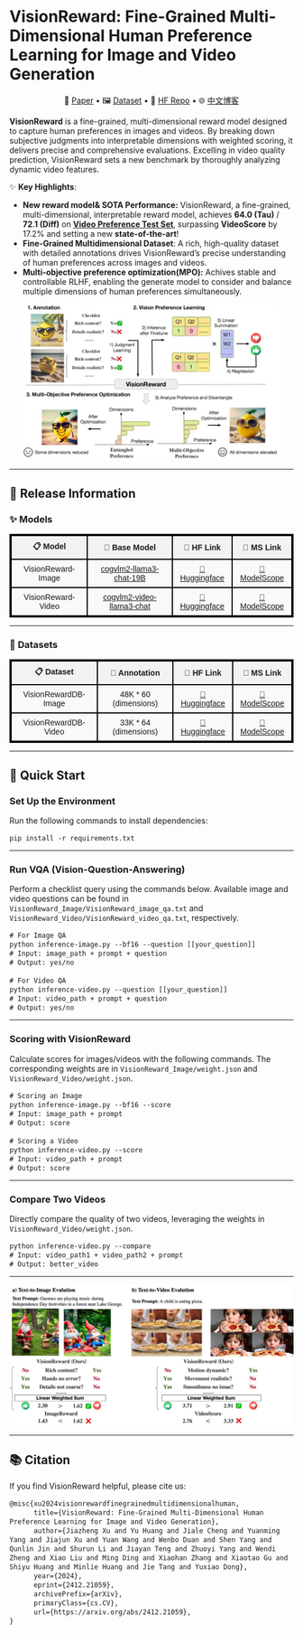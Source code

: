 # **VisionReward: Fine-Grained Multi-Dimensional Human Preference Learning for Image and Video Generation**

<p align="center">
   📃 <a href="https://arxiv.org/abs/2412.21059" target="_blank">Paper</a> • 🖼 <a href="https://huggingface.co/datasets/THUDM/VisionRewardDB-Video" target="_blank">Dataset</a> • 🤗 <a href="https://huggingface.co/THUDM/VisionReward-Video" target="_blank">HF Repo</a> • 🌐 <a href="https://zhuanlan.zhihu.com/p/16481080277" target="_blank">中文博客</a> <br>
</p>

**VisionReward** is a fine-grained, multi-dimensional reward model designed to capture human preferences in images and videos. By breaking down subjective judgments into interpretable dimensions with weighted scoring, it delivers precise and comprehensive evaluations. Excelling in video quality prediction, VisionReward sets a new benchmark by thoroughly analyzing dynamic video features.  

✨ **Key Highlights**:
- **New reward model& SOTA Performance:** VisionReward, a fine-grained, multi-dimensional, interpretable reward model, achieves **64.0 (Tau)** / **72.1 (Diff)** on **[Video Preference Test Set](https://huggingface.co/datasets/THUDM/VisionRewardDB-Video/viewer/test)**, surpassing **VideoScore** by 17.2% and setting a new **state-of-the-art**!  
- **Fine-Grained Multidimensional Dataset**: A rich, high-quality dataset with detailed annotations drives VisionReward’s precise understanding of human preferences across images and videos.
- **Multi-objective preference optimization(MPO):** Achives stable and controllable RLHF, enabling the generate model to consider and balance multiple dimensions of human preferences simultaneously.
 

<div align="center">
<img src="asset/resource/overview.jpg" width="90%"/> 
</div>

---

## 🚀 Release Information

### ✨ **Models**
<table style="border-collapse: collapse; width: 100%; text-align: center; font-family: Arial, sans-serif; border: 2px solid #000;">
  <thead>
    <tr style="background-color: #f2f2f2;">
      <th style="border: 2px solid #000; padding: 8px; font-weight: bold;">📋 Model</th>
      <th style="border: 2px solid #000; padding: 8px; font-weight: bold;">🧠 Base Model</th>
      <th style="border: 2px solid #000; padding: 8px; font-weight: bold;">🤗 HF Link</th>
      <th style="border: 2px solid #000; padding: 8px; font-weight: bold;">🤖 MS Link</th>
    </tr>
  </thead>
  <tbody>
    <tr style="background-color: #f9f9f9;">
      <td style="border: 2px solid #000; padding: 8px;">VisionReward-Image</td>
      <td style="border: 2px solid #000; padding: 8px;"><a href="https://github.com/THUDM/CogVLM2" target="_blank">cogvlm2-llama3-chat-19B</a></td>
      <td style="border: 2px solid #000; padding: 8px;"><a href="https://huggingface.co/THUDM/VisionReward-Image" target="_blank">🤗 Huggingface</a></td>
      <td style="border: 2px solid #000; padding: 8px;"><a href="https://www.modelscope.cn/models/ZhipuAI/VisionReward-Image" target="_blank">🤖 ModelScope</a></td>
    </tr>
    <tr style="background-color: #f9f9f9;">
      <td style="border: 2px solid #000; padding: 8px;">VisionReward-Video</td>
      <td style="border: 2px solid #000; padding: 8px;"><a href="https://github.com/THUDM/CogVLM2" target="_blank">cogvlm2-video-llama3-chat</a></td>
      <td style="border: 2px solid #000; padding: 8px;"><a href="https://huggingface.co/THUDM/VisionReward-Video" target="_blank">🤗 Huggingface</a></td>
      <td style="border: 2px solid #000; padding: 8px;"><a href="https://www.modelscope.cn/models/ZhipuAI/VisionReward-Video" target="_blank">🤖 ModelScope</a></td>
    </tr>
  </tbody>
</table>

---

### 🎨 **Datasets**
<table style="border-collapse: collapse; width: 100%; text-align: center; font-family: Arial, sans-serif; border: 2px solid #000;">
  <thead>
    <tr style="background-color: #f2f2f2;">
      <th style="border: 2px solid #000; padding: 8px; font-weight: bold;">📋 Dataset</th>
      <th style="border: 2px solid #000; padding: 8px; font-weight: bold;">📝 Annotation</th>
      <th style="border: 2px solid #000; padding: 8px; font-weight: bold;">🤗 HF Link</th>
      <th style="border: 2px solid #000; padding: 8px; font-weight: bold;">🤖 MS Link</th>
    </tr>
  </thead>
  <tbody>
    <tr style="background-color: #f9f9f9;">
      <td style="border: 2px solid #000; padding: 8px;">VisionRewardDB-Image</td>
      <td style="border: 2px solid #000; padding: 8px;">48K * 60 (dimensions)</td>
      <td style="border: 2px solid #000; padding: 8px;"><a href="https://huggingface.co/datasets/THUDM/VisionRewardDB-Image" target="_blank">🤗 Huggingface</a></td>
      <td style="border: 2px solid #000; padding: 8px;"><a href="https://www.modelscope.cn/datasets/ZhipuAI/VisionRewardDB-Image" target="_blank">🤖 ModelScope</a></td>
    </tr>
    <tr style="background-color: #f9f9f9;">
      <td style="border: 2px solid #000; padding: 8px;">VisionRewardDB-Video</td>
      <td style="border: 2px solid #000; padding: 8px;">33K * 64 (dimensions)</td>
      <td style="border: 2px solid #000; padding: 8px;"><a href="https://huggingface.co/datasets/THUDM/VisionRewardDB-Video" target="_blank">🤗 Huggingface</a></td>
      <td style="border: 2px solid #000; padding: 8px;"><a href="https://www.modelscope.cn/datasets/ZhipuAI/VisionRewardDB-Video" target="_blank">🤖 ModelScope</a></td>
    </tr>
  </tbody>
</table>

---

## 🔧 Quick Start

### **Set Up the Environment**
Run the following commands to install dependencies:
```
pip install -r requirements.txt
```

---

### **Run VQA (Vision-Question-Answering)**
Perform a checklist query using the commands below. Available image and video questions can be found in `VisionReward_Image/VisionReward_image_qa.txt` and `VisionReward_Video/VisionReward_video_qa.txt`, respectively.
```
# For Image QA
python inference-image.py --bf16 --question [[your_question]]
# Input: image_path + prompt + question
# Output: yes/no

# For Video QA
python inference-video.py --question [[your_question]]
# Input: video_path + prompt + question
# Output: yes/no
```

---

### **Scoring with VisionReward**
Calculate scores for images/videos with the following commands. The corresponding weights are in `VisionReward_Image/weight.json` and `VisionReward_Video/weight.json`.
```
# Scoring an Image
python inference-image.py --bf16 --score 
# Input: image_path + prompt
# Output: score

# Scoring a Video
python inference-video.py --score
# Input: video_path + prompt
# Output: score
```

---

### **Compare Two Videos**
Directly compare the quality of two videos, leveraging the weights in `VisionReward_Video/weight.json`.
```
python inference-video.py --compare
# Input: video_path1 + video_path2 + prompt
# Output: better_video
```

---


<p align="center">
    <img src="asset/resource/VisionReward_demo.jpg" width="800px">
</p>

---

## 📚 Citation
If you find VisionReward helpful, please cite us:
```
@misc{xu2024visionrewardfinegrainedmultidimensionalhuman,
      title={VisionReward: Fine-Grained Multi-Dimensional Human Preference Learning for Image and Video Generation}, 
      author={Jiazheng Xu and Yu Huang and Jiale Cheng and Yuanming Yang and Jiajun Xu and Yuan Wang and Wenbo Duan and Shen Yang and Qunlin Jin and Shurun Li and Jiayan Teng and Zhuoyi Yang and Wendi Zheng and Xiao Liu and Ming Ding and Xiaohan Zhang and Xiaotao Gu and Shiyu Huang and Minlie Huang and Jie Tang and Yuxiao Dong},
      year={2024},
      eprint={2412.21059},
      archivePrefix={arXiv},
      primaryClass={cs.CV},
      url={https://arxiv.org/abs/2412.21059}, 
}
```
